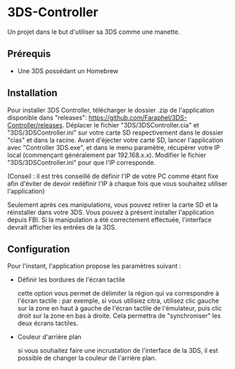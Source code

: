 # 3DS-Controller
Un projet dans le but d'utiliser sa 3DS comme une manette.

## Prérequis
- Une 3DS possédant un Homebrew

## Installation
Pour installer 3DS Controller, télécharger le dossier .zip de l'application disponible dans "releases": https://github.com/Faraphel/3DS-Controller/releases.
Déplacer le fichier "3DS/3DSController.cia" et "3DS/3DSController.ini" sur votre carte SD respectivement dans le dossier "cias" et dans la racine.
Avant d'éjecter votre carte SD, lancer l'application avec "Controller 3DS.exe", et dans le menu paramètre, récupérer votre IP local (commençant généralement par 192.168.x.x).
Modifier le fichier "3DS/3DSController.ini" pour que l'IP corresponde. 

(Conseil : il est très conseillé de définir l'IP de votre PC comme étant fixe afin d'éviter de devoir redéfinir l'IP à chaque fois que vous souhaitez utiliser l'application)

Seulement après ces manipulations, vous pouvez retirer la carte SD et la réinstaller dans votre 3DS. Vous pouvez à présent installer l'application depuis FBI. Si la manipulation
a été correctement effectuée, l'interface devrait afficher les entrées de la 3DS.

## Configuration
Pour l'instant, l'application propose les paramètres suivant :
- Définir les bordures de l'écran tactile

  cette option vous permet de délimiter la région qui va correspondre à l'écran tactile : par exemple, si vous utilisiez citra, utilisez clic gauche sur la zone en haut à gauche
  de l'écran tactile de l'émulateur, puis clic droit sur la zone en bas à droite. Cela permettra de "synchroniser" les deux écrans tactiles.
  
- Couleur d'arrière plan

  si vous souhaitez faire une incrustation de l'interface de la 3DS, il est possible de changer la couleur de l'arrière plan. 
